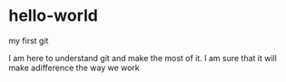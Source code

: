 # hello-world
my first git

I am here to understand git and make the most of it. I am sure that it will make adifference the way we work

